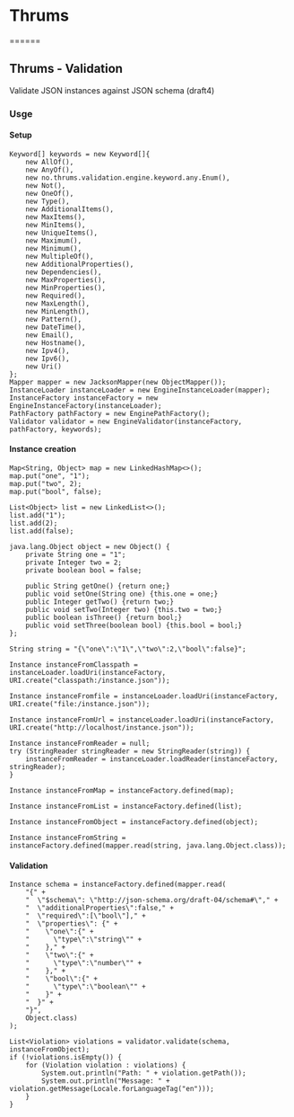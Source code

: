 # Thrums
======

## Thrums - Validation
Validate JSON instances against JSON schema (draft4)

### Usge

#### Setup

    Keyword[] keywords = new Keyword[]{
        new AllOf(),
        new AnyOf(),
        new no.thrums.validation.engine.keyword.any.Enum(),
        new Not(),
        new OneOf(),
        new Type(),
        new AdditionalItems(),
        new MaxItems(),
        new MinItems(),
        new UniqueItems(),
        new Maximum(),
        new Minimum(),
        new MultipleOf(),
        new AdditionalProperties(),
        new Dependencies(),
        new MaxProperties(),
        new MinProperties(),
        new Required(),
        new MaxLength(),
        new MinLength(),
        new Pattern(),
        new DateTime(),
        new Email(),
        new Hostname(),
        new Ipv4(),
        new Ipv6(),
        new Uri()
    };
    Mapper mapper = new JacksonMapper(new ObjectMapper());
    InstanceLoader instanceLoader = new EngineInstanceLoader(mapper);
    InstanceFactory instanceFactory = new EngineInstanceFactory(instanceLoader);
    PathFactory pathFactory = new EnginePathFactory();
    Validator validator = new EngineValidator(instanceFactory, pathFactory, keywords);

#### Instance creation

    Map<String, Object> map = new LinkedHashMap<>();
    map.put("one", "1");
    map.put("two", 2);
    map.put("bool", false);
    
    List<Object> list = new LinkedList<>();
    list.add("1");
    list.add(2);
    list.add(false);
    
    java.lang.Object object = new Object() {
        private String one = "1";
        private Integer two = 2;
        private boolean bool = false;
    
        public String getOne() {return one;}
        public void setOne(String one) {this.one = one;}
        public Integer getTwo() {return two;}
        public void setTwo(Integer two) {this.two = two;}
        public boolean isThree() {return bool;}
        public void setThree(boolean bool) {this.bool = bool;}
    };
    
    String string = "{\"one\":\"1\",\"two\":2,\"bool\":false}";
    
    Instance instanceFromClasspath = instanceLoader.loadUri(instanceFactory, URI.create("classpath:/instance.json"));
    
    Instance instanceFromfile = instanceLoader.loadUri(instanceFactory, URI.create("file:/instance.json"));
    
    Instance instanceFromUrl = instanceLoader.loadUri(instanceFactory, URI.create("http://localhost/instance.json"));
    
    Instance instanceFromReader = null;
    try (StringReader stringReader = new StringReader(string)) {
        instanceFromReader = instanceLoader.loadReader(instanceFactory, stringReader);
    }
    
    Instance instanceFromMap = instanceFactory.defined(map);
    
    Instance instanceFromList = instanceFactory.defined(list);
    
    Instance instanceFromObject = instanceFactory.defined(object);
    
    Instance instanceFromString = instanceFactory.defined(mapper.read(string, java.lang.Object.class));

#### Validation

    Instance schema = instanceFactory.defined(mapper.read(
        "{" +
        "  \"$schema\": \"http://json-schema.org/draft-04/schema#\"," +
        "  \"additionalProperties\":false," +
        "  \"required\":[\"bool\"]," +
        "  \"properties\": {" +
        "    \"one\":{" +
        "      \"type\":\"string\"" +
        "    }," +
        "    \"two\":{" +
        "      \"type\":\"number\"" +
        "    }," +
        "    \"bool\":{" +
        "      \"type\":\"boolean\"" +
        "    }" +
        "  }" +
        "}",
        Object.class)
    );

    List<Violation> violations = validator.validate(schema, instanceFromObject);
    if (!violations.isEmpty()) {
        for (Violation violation : violations) {
            System.out.println("Path: " + violation.getPath());
            System.out.println("Message: " + violation.getMessage(Locale.forLanguageTag("en")));
        }
    }
